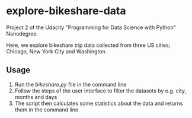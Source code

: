 # explore-bikeshare-data
Project 2 of the Udacity "Programming for Data Science with Python" Nanodegree. 

Here, we explore bikeshare trip data collected from three US cities; Chicago, New York City and Washington.


## Usage
1. Run the _bikeshare.py_ file in the command line
2. Follow the steps of the user interface to filter the datasets by e.g. city, months and days
3. The script then calculates some statistics about the data and returns them in the command line
